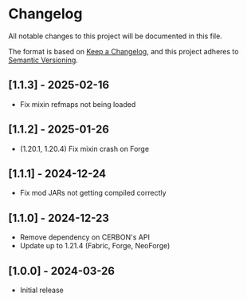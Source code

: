 # Changelog

All notable changes to this project will be documented in this file.

The format is based on [Keep a Changelog](https://keepachangelog.com/en/1.0.0/),
and this project adheres to [Semantic Versioning](https://semver.org/spec/v2.0.0.html).

## [1.1.3] - 2025-02-16

- Fix mixin refmaps not being loaded

## [1.1.2] - 2025-01-26

- (1.20.1, 1.20.4) Fix mixin crash on Forge

## [1.1.1] - 2024-12-24

- Fix mod JARs not getting compiled correctly

## [1.1.0] - 2024-12-23

- Remove dependency on CERBON's API
- Update up to 1.21.4 (Fabric, Forge, NeoForge)

## [1.0.0] - 2024-03-26

- Initial release
